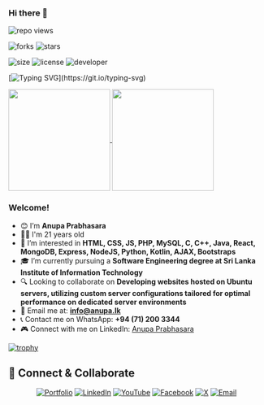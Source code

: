 ### Hi there 👋

![repo views](https://hits.seeyoufarm.com/api/count/incr/badge.svg?url=https%3A%2F%2Fgithub.com%2Fanupaprabhasara%2Fanupaprabhasara&count_bg=%2379C83D&title_bg=%23555555&icon=gitpod.svg&icon_color=%23E7E7E7&title=Views&edge_flat=false)

![forks](https://img.shields.io/github/forks/anupaprabhasara/anupaprabhasara?label=Forks&style=social)
![stars](https://img.shields.io/github/stars/anupaprabhasara/anupaprabhasara?style=social)

![size](https://img.shields.io/github/repo-size/anupaprabhasara/anupaprabhasara?color=purple&label=Repo%20Size&style=plastic)
![license](https://img.shields.io/github/license/anupaprabhasara/anupaprabhasara?color=purple&label=License&style=plastic)
![developer](https://img.shields.io/static/v1?label=Author&message=Anupa%20Prabhasara&color=purple&style=plastic)

[![Typing SVG](https://readme-typing-svg.demolab.com?font=Young+Serif&pause=1000&color=8706E1FF&center=true&vCenter=true&random=false&width=435&lines=Welcome!+I'm+Anupa+Prabhasara;Don't+Forget+To+Follow+Me...)](https://git.io/typing-svg)

<a href="https://github.com/anuraghazra/github-readme-stats">
  <img height=200 align="center" src="https://github-readme-stats.vercel.app/api?username=anupaprabhasara" />
</a>
<a href="https://github.com/anuraghazra/convoychat">
  <img height=200 align="center" src="https://github-readme-stats.vercel.app/api/top-langs?username=anupaprabhasara&layout=compact&langs_count=8&card_width=320" />
</a>

### Welcome! 

- 😊 I’m **Anupa Prabhasara**
- 👦🏻 I'm 21 years old
- 👀 I’m interested in **HTML, CSS, JS, PHP, MySQL, C, C++, Java, React, MongoDB, Express, NodeJS, Python, Kotlin, AJAX, Bootstraps**
- 🎓 I’m currently pursuing a **Software Engineering degree at Sri Lanka Institute of Information Technology**
- 🔍 Looking to collaborate on **Developing websites hosted on Ubuntu servers, utilizing custom server configurations tailored for optimal performance on dedicated server environments**
- 💌 Email me at: **info@anupa.lk**
- 📞 Contact me on WhatsApp: **+94 (71) 200 3344**
- 🎮 Connect with me on LinkedIn: [Anupa Prabhasara](https://www.linkedin.com/in/anupaprabhasara/)

[![trophy](https://github-profile-trophy.vercel.app/?username=anupaprabhasara&margin-w=15&margin-h=15)](https://github.com/ryo-ma/github-profile-trophy)

## 🤝 Connect & Collaborate

<div align="center">

[![Portfolio](https://img.shields.io/badge/Portfolio-12100E?style=for-the-badge&logo=google-chrome&logoColor=white)](https://anupa.lk)
[![LinkedIn](https://img.shields.io/badge/LinkedIn-0077B5?style=for-the-badge&logo=linkedin&logoColor=white)](https://www.linkedin.com/in/anupaprabhasara/)
[![YouTube](https://img.shields.io/badge/YouTube-FF0000?style=for-the-badge&logo=youtube&logoColor=white)](https://youtube.com/)
[![Facebook](https://img.shields.io/badge/Facebook-1877F2?style=for-the-badge&logo=facebook&logoColor=white)](https://facebook.com/)
[![X](https://img.shields.io/badge/X-1DA1F2?style=for-the-badge&logo=x&logoColor=white)](https://x.com/)
[![Email](https://img.shields.io/badge/Email-D14836?style=for-the-badge&logo=gmail&logoColor=white)](mailto:info@anupa.lk)

</div>
